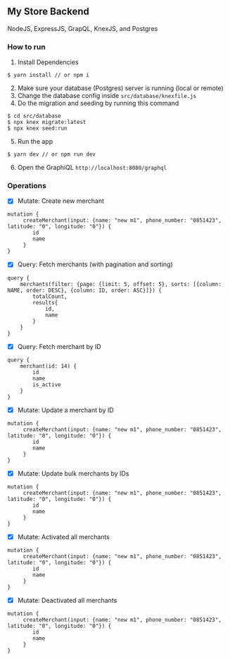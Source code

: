 ## My Store Backend

NodeJS, ExpressJS, GrapQL, KnexJS, and Postgres

### How to run

1. Install Dependencies

```
$ yarn install // or npm i
```

2. Make sure your database (Postgres) server is running (local or remote)
3. Change the database config inside `src/database/knexfile.js`
4. Do the migration and seeding by running this command

```
$ cd src/database
$ npx knex migrate:latest
$ npx knex seed:run
```

5. Run the app

```
$ yarn dev // or npm run dev
```

6. Open the GraphiQL ```http://localhost:8080/graphql```

### Operations

- [x] Mutate: Create new merchant

```
mutation {
     createMerchant(input: {name: "new m1", phone_number: "0851423", latitude: "0", longitude: "0"}) {
        id
        name
     }
}
```

- [x] Query: Fetch merchants (with pagination and sorting)

```
query {
    merchants(filter: {page: {limit: 5, offset: 5}, sorts: [{column: NAME, order: DESC}, {column: ID, order: ASC}]}) {
        totalCount,
        results{
            id,
            name
        }
    }
}
```

- [x] Query: Fetch merchant by ID

```
query {
    merchant(id: 14) {
        id
        name
        is_active
    }
}
```

- [x] Mutate: Update a merchant by ID

```
mutation {
     createMerchant(input: {name: "new m1", phone_number: "0851423", latitude: "0", longitude: "0"}) {
        id
        name
     }
}
```

- [x] Mutate: Update bulk merchants by IDs

```
mutation {
     createMerchant(input: {name: "new m1", phone_number: "0851423", latitude: "0", longitude: "0"}) {
        id
        name
     }
}
```

- [x] Mutate: Activated all merchants

```
mutation {
     createMerchant(input: {name: "new m1", phone_number: "0851423", latitude: "0", longitude: "0"}) {
        id
        name
     }
}
```

- [x] Mutate: Deactivated all merchants

```
mutation {
     createMerchant(input: {name: "new m1", phone_number: "0851423", latitude: "0", longitude: "0"}) {
        id
        name
     }
}
```

